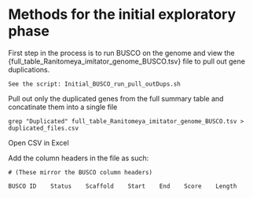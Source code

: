 # Methods for the initial exploratory phase

First step in the process is to run BUSCO on the genome and view the {full_table_Ranitomeya_imitator_genome_BUSCO.tsv} file to pull out gene duplications.

    See the script: Initial_BUSCO_run_pull_outDups.sh

Pull out only the duplicated genes from the full summary table and concatinate them into a single file
    
    grep "Duplicated" full_table_Ranitomeya_imitator_genome_BUSCO.tsv > duplicated_files.csv

Open CSV in Excel

Add the column headers in the file as such: 

    # (These mirror the BUSCO column headers)

    BUSCO ID    Status    Scaffold    Start    End    Score    Length




